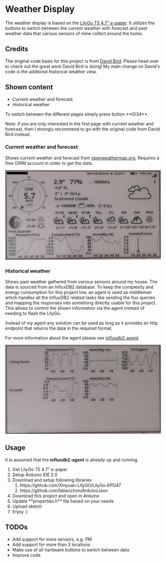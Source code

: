 # Weather Display
The weather display is based on the [LilyGo T5 4.7" e-paper](https://www.aliexpress.com/item/1005002006058892.html).
It utilizes the buttons to switch between the current weather with forecast and past weather data that various sensors of mine collect around the home.

## Credits
The original code basis for this project is from [David Bird](https://github.com/G6EJD). Please head over to check out the great work David Bird is doing!
My main change on David's code is the additonal historical weather view.

## Shown content
<ul>
  <li>Current weather and forecast</li>
  <li>Historical weather</li>
</ul>
To switch between the different pages simply press button **IO34**.

Note: if you are only interested in the first page with current weather and forecast, then I strongly recommend to go with the original code from David Bird instead.

### Current weather and forecast
Shows current weather and forecast from [openweathermap.org](https://openweathermap.org/). 
Requires a free OWM account in order to get the data.

![forecast](forecast.jpg)

### Historical weather
Shows past weather gathered from various sensors around my house. The data is sourced from an InfluxDB2 database.
To keep the complexity and energy consumption for this project low, an agent is used as middleman which handles
all the InfluxDB2 related tasks like sending the flux queries and mapping the responses into something directly usable
for this project. This allows to control the shown information via the agent instead of needing to flash the LilyGo.

Instead of my agent any solution can be used as long as it provides an http endpoint that returns the data in the
required format.

For more information about the agent please see [influxdb2-agent](https://github.com/dtrumpfheller/influxdb2-agent).

![historical](historical.jpg)

## Usage
It is assumed that the **influxdb2-agent** is already up and running.
<ol>
  <li>Get LilyGo T5 4.7" e-paper</li>
  <li>Setup Arduino IDE 2.0</li>
  <li>Download and setup following libraries 
    <ol>
      <li>https://github.com/Xinyuan-LilyGO/LilyGo-EPD47</li>
      <li>https://github.com/bblanchon/ArduinoJson</li>
    </ol>
  </li>
  <li>Download this project and open in Arduino</li>
  <li>Update **properties.h** file based on your needs</li>
  <li>Upload sketch</li>
  <li>Enjoy :)</li>
</ol>

## TODOs
<ul>
  <li>Add support for more sensors, e.g. PM</li>
  <li>Add support for more than 3 locations</li>
  <li>Make use of all hardware buttons to switch between data</li>
  <li>Improve code</li>
</ul>
